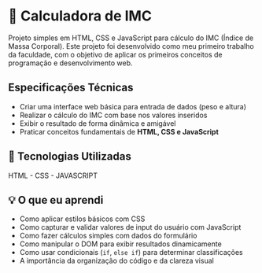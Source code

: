 # 🧮 Calculadora de IMC

Projeto simples em HTML, CSS e JavaScript para cálculo do IMC (Índice de Massa Corporal). Este projeto foi desenvolvido como meu primeiro trabalho da faculdade, com o objetivo de aplicar os primeiros conceitos de programação e desenvolvimento web.

## Especificações Técnicas
- Criar uma interface web básica para entrada de dados (peso e altura)
- Realizar o cálculo do IMC com base nos valores inseridos
- Exibir o resultado de forma dinâmica e amigável
- Praticar conceitos fundamentais de **HTML, CSS e JavaScript**


## 🚀 Tecnologias Utilizadas

HTML - CSS - JAVASCRIPT

## 💡 O que eu aprendi
- Como aplicar estilos básicos com CSS
- Como capturar e validar valores de input do usuário com JavaScript
- Como fazer cálculos simples com dados do formulário
- Como manipular o DOM para exibir resultados dinamicamente
- Como usar condicionais (`if`, `else if`) para determinar classificações
- A importância da organização do código e da clareza visual
